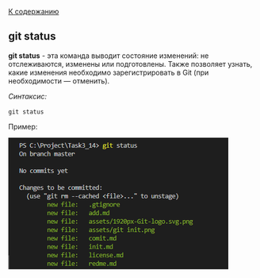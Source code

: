 [К содержанию](./README.md)

## git status
**git status** - эта команда выводит состояние изменений: не отслеживаются, изменены или подготовлены. Также позволяет узнать, какие изменения необходимо зарегистрировать в Git (при необходимости — отменить).

_Синтаксис:_
```
git status
```

Пример:

![git logo](./assets/git%20status.png)